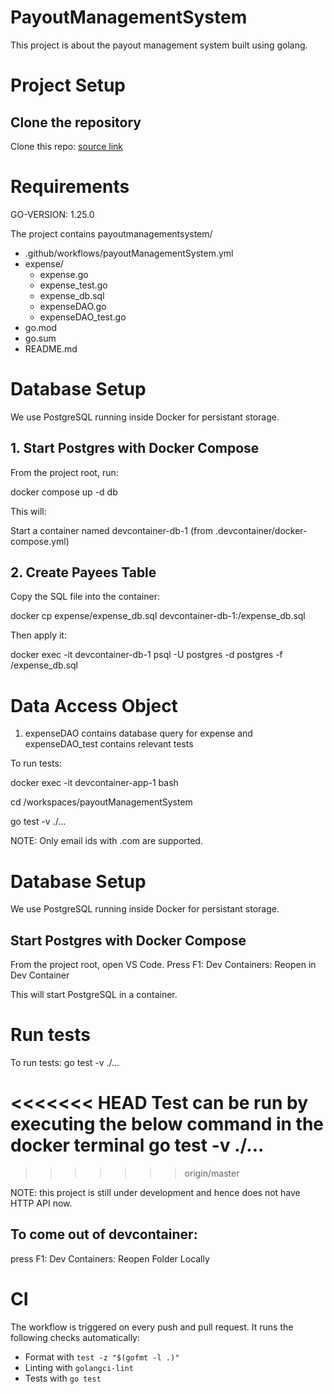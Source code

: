 # PayoutManagementSystem


This project is about the payout management system built using golang.

# Project Setup

## Clone the repository

Clone this repo: <a href = "https://github.com/Swarathmica-infraspec/payout-management-system"> source link  </a>

# Requirements

GO-VERSION: 1.25.0

The project contains payoutmanagementsystem/ <br>

- .github/workflows/payoutManagementSystem.yml <br>
- expense/
  - expense.go <br>
  - expense_test.go <br>
  - expense_db.sql <br>
  - expenseDAO.go <br>
  - expenseDAO_test.go <br>
- go.mod <br>
- go.sum <br>
- README.md <br>

# Database Setup

We use PostgreSQL running inside Docker for persistant storage.

## 1. Start Postgres with Docker Compose

From the project root, run:

docker compose up -d db


This will:

Start a container named devcontainer-db-1 (from .devcontainer/docker-compose.yml)


## 2. Create Payees Table

Copy the SQL file into the container:

docker cp expense/expense_db.sql devcontainer-db-1:/expense_db.sql


Then apply it:

docker exec -it devcontainer-db-1 psql -U postgres -d postgres -f /expense_db.sql


# Data Access Object

1. expenseDAO contains database query for expense and expenseDAO_test contains relevant tests

To run tests:

docker exec -it devcontainer-app-1 bash

cd /workspaces/payoutManagementSystem

go test -v ./...


NOTE: Only email ids with .com are supported.



# Database Setup

We use PostgreSQL running inside Docker for persistant storage.

## Start Postgres with Docker Compose

From the project root, open VS Code. Press F1: Dev Containers: Reopen in Dev Container

This will start PostgreSQL in a container.


# Run tests

To run tests:
go test -v ./...

<<<<<<< HEAD
Test can be run by executing the below command in the docker terminal
  go test -v ./...
=======
>>>>>>> origin/master

NOTE: this project is still under development and hence does not have HTTP API now.

## To come out of devcontainer:

press F1: Dev Containers: Reopen Folder Locally


# CI

The workflow is triggered on every push and pull request.
It runs the following checks automatically:
- Format with `test -z "$(gofmt -l .)"`
- Linting with `golangci-lint`
- Tests with `go test`

